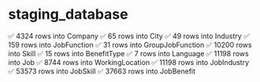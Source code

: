 # staging_database

✅ 4324 rows into Company
✅ 65 rows into City
✅ 49 rows into Industry
✅ 159 rows into JobFunction
✅ 31 rows into GroupJobFunction
✅ 10200 rows into Skill
✅ 15 rows into BenefitType
✅ 7 rows into Language
✅ 11198 rows into Job
✅ 8744 rows into WorkingLocation
✅ 11198 rows into JobIndustry
✅ 53573 rows into JobSkill
✅ 37663 rows into JobBenefit